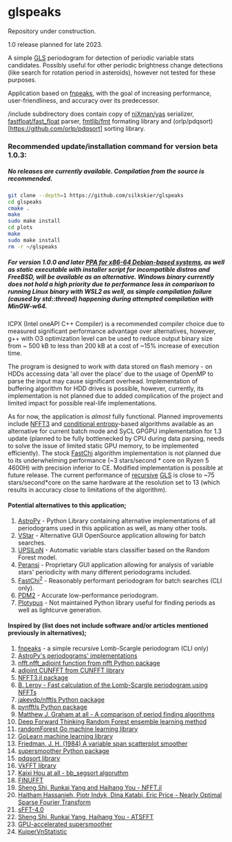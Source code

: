 # glspeaks
Repository under construction.

1.0 release planned for late 2023.

A simple [GLS](https://github.com/mzechmeister/GLS) periodogram for detection of periodic variable stats candidates. Possibly useful for other periodic brightness change detections (like search for rotation period in asteroids), however not tested for these purposes.

Application based on [fnpeaks](http://helas.astro.uni.wroc.pl/deliverables.php?active=fnpeaks), with the goal of increasing performance, user-friendliness, and accuracy over its predecessor.

/include subdirectory does contain copy of [niXman/yas](https://github.com/niXman/yas) serializer, [fastfloat/fast_float](https://github.com/fastfloat/fast_float) parser, [fmtlib/fmt](https://github.com/fmtlib/fmt) formating library and (orlp/pdqsort)[https://github.com/orlp/pdqsort] sorting library.

### Recommended update/installation command for version beta 1.0.3:
##### No releases are currently available. Compilation from the source is recommended.
<!--```bash
wget https://github.com/silkskier/glspeaks/releases/download/v1.0.4-alpha/glspeaks-alpha-1.0.4_installer.sh && chmod +x ./glspeaks-alpha-1.0.4_installer.sh && ./glspeaks-alpha-1.0.4_installer.sh
```-->
```bash
git clone --depth=1 https://github.com/silkskier/glspeaks
cd glspeaks
cmake .
make
sudo make install
cd plots
make
sudo make install
rm -r ~/glspeaks
```
##### For version 1.0.0 and later [PPA for x86-64 Debian-based systems](https://silkskier.github.io/ppa/), as well as static executable with installer script for incompatible distros and FreeBSD, will be available as an alternative. Windows binary currently does not hold a high priority due to performance loss in comparison to running Linux binary with WSL2 as well, as simple compilation failure (caused by std::thread) happening during attempted compilation with MinGW-w64.

ICPX (Intel oneAPI C++ Compiler) is a recommended compiler choice due to measured significant performance advantage over alternatives, however, g++ with O3 optimization level can be used to reduce output binary size from ~ 500 kB to less than 200 kB at a cost of ~15% increase of execution time.

The program is designed to work with data stored on flash memory - on HDDs accessing data 'all over the place' due to the usage of OpenMP to parse the input may cause significant overhead. Implementation of buffering algorithm for HDD drives is possible, however, currently, its implementation is not planned due to added complication of the project and limited impact for possible real-life implementations.




As for now, the application is *almost* fully functional. Planned improvements include [NFFT3](https://github.com/NFFT/nfft) and [conditional entropy](https://academic.oup.com/mnras/article/434/3/2629/1044188)-based algorithms available as an alternative for current batch mode and SyCL GPGPU implementation for 1.3 update (planned to be fully bottlenecked by CPU during data parsing, needs to solve the issue of limited static GPU memory, to be implemented efficiently). The stock [FastChi](https://public.lanl.gov/palmer/fastchi.html) algorithm implementation is not planned due to its underwhelming performance (~3 stars/second * core on Ryzen 5 4600H) with precision inferior to CE. Modified implementation is possible at future release. The current performance of [recursive](https://academic.oup.com/mnras/article/213/4/773/951672) [GLS](https://arxiv.org/abs/0901.2573) is close to ~75 stars/second*core on the same hardware at the resolution set to 13 (which results in accuracy close to limitations of the algorithm).

#### Potential alternatives to this application;
1. [AstroPy](https://github.com/astropy/astropy) - Python Library containing alternative implementations of all periodograms used in this application as well, as many other tools.
2. [VStar](https://github.com/AAVSO/VStar) - Alternative GUI OpenSource application allowing for batch searches.
3. [UPSILoN](https://github.com/dwkim78/upsilon/tree/master) - Automatic variable stars classifier based on the Random Forest model.
4. [Peransi](https://www.cbabelgium.com/peranso/index.html) - Proprietary GUI application allowing for analysis of variable stars' periodicity with many different periodograms included.
5. [FastChi$^{2}$](https://public.lanl.gov/palmer/fastchi.html) - Reasonably performant periodogram for batch searches (CLI only).
6. [PDM2](http://www.stellingwerf.com/rfs-bin/index.cgi?action=PageView&id=29) - Accurate low-performance periodogram.
7. [Plotypus](https://github.com/astroswego/plotypus) - Not maintained Python library useful for finding periods as well as lightcurve generation.

#### Inspired by (list does not include software and/or articles mentioned previously in alternatives);
1. [fnpeaks](http://helas.astro.uni.wroc.pl/deliverables.php?active=fnpeaks) - a simple recursive Lomb-Scargle periodogram (CLI only)
2. [AstroPy's periodograms' implementations](https://github.com/astropy/astropy/tree/662528102179cc93ab9e4b21a31b7cbc1d4c299f/astropy/timeseries/periodograms/lombscargle/implementations)
3. [nfft.nfft_adjoint function from nfft Python package](https://github.com/jakevdp/nfft)
4. [adjoint CUNFFT from CUNFFT library](https://github.com/sukunis/CUNFFT)
5. [NFFT3.jl package](https://github.com/NFFT/NFFT3.jl/)
6. [B. Leroy - Fast calculation of the Lomb-Scargle periodogram using NFFTs](https://www.researchgate.net/publication/258561369_Fast_calculation_of_the_Lomb-Scargle_periodogram_using_nonequispaced_fast_Fourier_transforms)
7. [jakevdp/nfftls Python package](https://github.com/jakevdp/nfftls)
8. [pynfftls Python package](https://pypi.org/project/pynfftls/#files)
9. [Matthew J. Graham at all - A comparison of period finding algorithms](https://arxiv.org/pdf/1307.2209.pdf)
10. [Deep Forward Thinking Random Forest ensemble learning method](https://arxiv.org/abs/1705.07366)
11. [randomForest Go machine learning library](https://github.com/malaschitz/randomForest)
12. [GoLearn machine learning library](https://github.com/sjwhitworth/golearn)
13. [Friedman, J. H. (1984) A variable span scatterplot smoother](https://www.slac.stanford.edu/pubs/slacpubs/3250/slac-pub-3477.pdf)
14. [supersmoother Python package](https://github.com/jakevdp/supersmoother)
15. [pdqsort library](https://github.com/orlp/pdqsort)
16. [VkFFT library](https://github.com/DTolm/VkFFT)
17. [Kaixi Hou at all - bb_segsort algoruthm](https://kaixih.github.io/assets/slides/ics'17-segsort-slides.pdf)
18. [FINUFFT](https://github.com/flatironinstitute/finufft)
19. [Sheng Shi, Runkai Yang and Haihang You - NFFT.jl](https://arxiv.org/abs/2208.00049)
20. [Haitham Hassanieh, Piotr Indyk, Dina Katabi, Eric Price - Nearly Optimal Sparse Fourier Transform](https://arxiv.org/abs/1201.2501v1)
21. [sFFT-4.0](http://www.scielo.org.co/scielo.php?script=sci_arttext&pid=S1794-91652015000200004)
22. [Sheng Shi, Runkai Yang, Haihang You - ATSFFT](https://arxiv.org/abs/1908.02461)
23. [GPU-accelerated supersmoother](https://github.com/mgowanlock/gpu_supersmoother)
24. [KuiperVnStatistic](https://github.com/GrAbsRD/KuiperVnStatistic)

<!--  https://sourceforge.net/projects/sfft40/ - sFFT-4.0 library  -->
